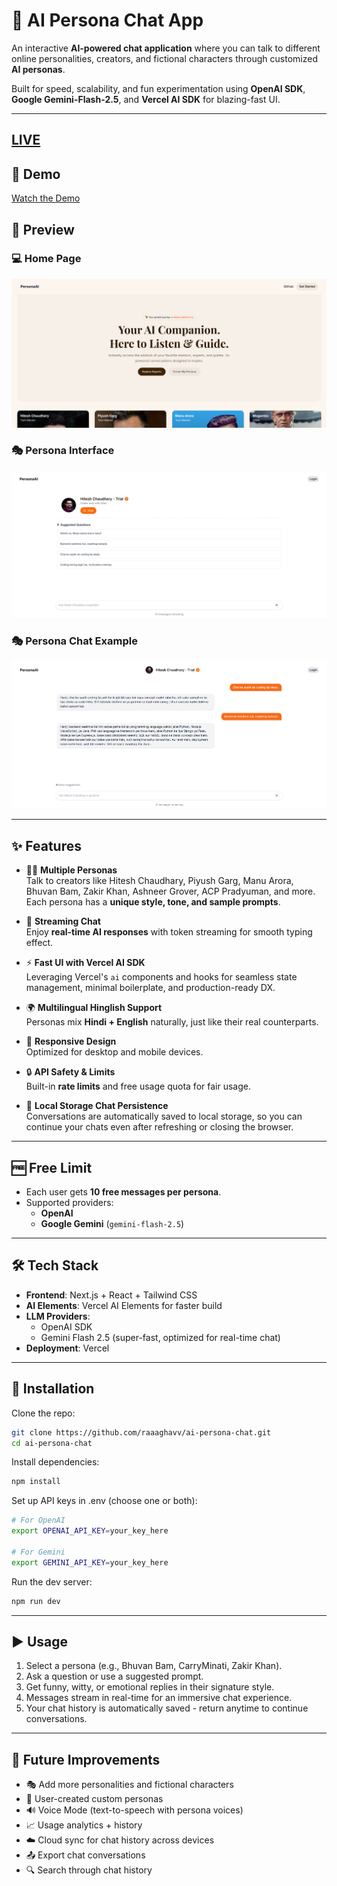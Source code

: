 # 🤖 AI Persona Chat App

An interactive **AI-powered chat application** where you can talk to different online personalities, creators, and fictional characters through customized **AI personas**.

Built for speed, scalability, and fun experimentation using **OpenAI SDK**, **Google Gemini-Flash-2.5**, and **Vercel AI SDK** for blazing-fast UI.

---

## [LIVE](https://ai-persona-chat-yhp9.vercel.app/)

## 🎥 Demo 

[Watch the Demo]([https://youtu.be/your-video-id](https://youtu.be/lIR_G7MZGFA)) 

## 📸 Preview

### 💻 Home Page

![Desktop Screenshot](public/Screenshot_app.png)

### 🎭 Persona Interface

![Persona Interface](public/Screenshot_chat.png)

### 🎭 Persona Chat Example

![Persona Chat](public/Screenshot_chating.png)

---

## ✨ Features

- 🧑‍🎭 **Multiple Personas**  
  Talk to creators like Hitesh Chaudhary, Piyush Garg, Manu Arora, Bhuvan Bam, Zakir Khan, Ashneer Grover, ACP Pradyuman, and more.  
  Each persona has a **unique style, tone, and sample prompts**.

- 💬 **Streaming Chat**  
  Enjoy **real-time AI responses** with token streaming for smooth typing effect.

- ⚡ **Fast UI with Vercel AI SDK**  
  Leveraging Vercel's `ai` components and hooks for seamless state management, minimal boilerplate, and production-ready DX.

- 🌍 **Multilingual Hinglish Support**  
  Personas mix **Hindi + English** naturally, just like their real counterparts.

- 📱 **Responsive Design**  
  Optimized for desktop and mobile devices.

- 🔒 **API Safety & Limits**  
  Built-in **rate limits** and free usage quota for fair usage.

- 💾 **Local Storage Chat Persistence**  
  Conversations are automatically saved to local storage, so you can continue your chats even after refreshing or closing the browser.

---

## 🆓 Free Limit

- Each user gets **10 free messages per persona**.
- Supported providers:
  - **OpenAI**
  - **Google Gemini** (`gemini-flash-2.5`)

---

## 🛠️ Tech Stack

- **Frontend**: Next.js + React + Tailwind CSS
- **AI Elements**: Vercel AI Elements for faster build
- **LLM Providers**:
  - OpenAI SDK
  - Gemini Flash 2.5 (super-fast, optimized for real-time chat)
- **Deployment**: Vercel

---

## 🚀 Installation

Clone the repo:

```bash
git clone https://github.com/raaaghavv/ai-persona-chat.git
cd ai-persona-chat
```

Install dependencies:

```bash
npm install
```

Set up API keys in .env (choose one or both):

```bash
# For OpenAI
export OPENAI_API_KEY=your_key_here

# For Gemini
export GEMINI_API_KEY=your_key_here
```

Run the dev server:

```bash
npm run dev
```

---

## ▶️ Usage

1. Select a persona (e.g., Bhuvan Bam, CarryMinati, Zakir Khan).
2. Ask a question or use a suggested prompt.
3. Get funny, witty, or emotional replies in their signature style.
4. Messages stream in real-time for an immersive chat experience.
5. Your chat history is automatically saved - return anytime to continue conversations.

---

## 🧩 Future Improvements

- 🎭 Add more personalities and fictional characters
- 📝 User-created custom personas
- 🔊 Voice Mode (text-to-speech with persona voices)
- 📈 Usage analytics + history
- ☁️ Cloud sync for chat history across devices
- 📤 Export chat conversations
- 🔍 Search through chat history
